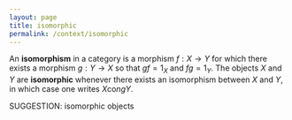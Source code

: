 ```yaml
---
layout: page
title: isomorphic
permalink: /context/isomorphic
---
```

 An **isomorphism** in a category is a morphism $f : X \to Y$ for which there exists a morphism $g : Y \to X$ so that $gf = 1_X$ and $fg = 1_Y$. The objects $X$ and $Y$ are **isomorphic** whenever there exists an isomorphism between $X$ and $Y$, in which case one writes $X \mathrm{co}ng Y$.


SUGGESTION: isomorphic objects